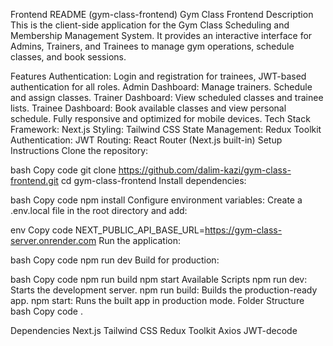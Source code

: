 Frontend README (gym-class-frontend)
Gym Class Frontend
Description
This is the client-side application for the Gym Class Scheduling and Membership Management System. It provides an interactive interface for Admins, Trainers, and Trainees to manage gym operations, schedule classes, and book sessions.

Features
Authentication: Login and registration for trainees, JWT-based authentication for all roles.
Admin Dashboard:
Manage trainers.
Schedule and assign classes.
Trainer Dashboard: View scheduled classes and trainee lists.
Trainee Dashboard: Book available classes and view personal schedule.
Fully responsive and optimized for mobile devices.
Tech Stack
Framework: Next.js
Styling: Tailwind CSS
State Management: Redux Toolkit
Authentication: JWT
Routing: React Router (Next.js built-in)
Setup Instructions
Clone the repository:

bash
Copy code
git clone https://github.com/dalim-kazi/gym-class-frontend.git
cd gym-class-frontend
Install dependencies:

bash
Copy code
npm install
Configure environment variables: Create a .env.local file in the root directory and add:

env
Copy code
NEXT_PUBLIC_API_BASE_URL=https://gym-class-server.onrender.com
Run the application:

bash
Copy code
npm run dev
Build for production:

bash
Copy code
npm run build
npm start
Available Scripts
npm run dev: Starts the development server.
npm run build: Builds the production-ready app.
npm start: Runs the built app in production mode.
Folder Structure
bash
Copy code
.

Dependencies
Next.js
Tailwind CSS
Redux Toolkit
Axios
JWT-decode